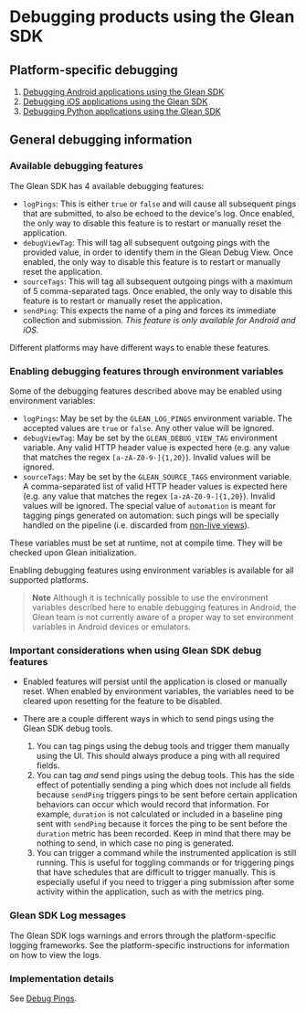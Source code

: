 # Debugging products using the Glean SDK

## Platform-specific debugging

1. [Debugging Android applications using the Glean SDK](android.md)
2. [Debugging iOS applications using the Glean SDK](ios.md)
3. [Debugging Python applications using the Glean SDK](python.md)

## General debugging information

### Available debugging features

The Glean SDK has 4 available debugging features:

- `logPings`: This is either `true` or `false` and will cause all subsequent pings that are submitted, to also be echoed to the device's log. Once enabled, the only way to disable this feature is to restart or manually reset the application.
- `debugViewTag`: This will tag all subsequent outgoing pings with the provided value, in order to identify them in the Glean Debug View. Once enabled, the only way to disable this feature is to restart or manually reset the application.
- `sourceTags`: This will tag all subsequent outgoing pings with a maximum of 5 comma-separated tags. Once enabled, the only way to disable this feature is to restart or manually reset the application.
- `sendPing`: This expects the name of a ping and forces its immediate collection and submission. _This feature is only available for Android and iOS_.

Different platforms may have different ways to enable these features.

### Enabling debugging features through environment variables

Some of the debugging features described above may be enabled using environment variables:

- `logPings`: May be set by the `GLEAN_LOG_PINGS` environment variable. The accepted values are `true` or `false`. Any other value will be ignored.
- `debugViewTag`: May be set by the `GLEAN_DEBUG_VIEW_TAG` environment variable. Any valid HTTP header value is expected here (e.g. any value that matches the regex `[a-zA-Z0-9-]{1,20}`). Invalid values will be ignored.
- `sourceTags`: May be set by the `GLEAN_SOURCE_TAGS` environment variable. A comma-separated list of valid HTTP header values is expected here (e.g. any value that matches the regex `[a-zA-Z0-9-]{1,20}`). Invalid values will be ignored. The special value of `automation` is meant for tagging pings generated on automation: such pings will be specially handled on the pipeline (i.e. discarded from [non-live views](https://docs.telemetry.mozilla.org/cookbooks/bigquery/querying.html#table-layout-and-naming)).

These variables must be set at runtime, not at compile time. They will be checked upon Glean initialization.

Enabling debugging features using environment variables is available for all supported platforms.

> **Note** Although it is technically possible to use the environment variables described here to enable debugging features in Android, the Glean team is not currently aware of a proper way to set environment variables in Android devices or emulators.

### Important considerations when using Glean SDK debug features

- Enabled features will persist until the application is closed or manually reset. When enabled by environment variables, the variables need to be cleared upon resetting for the feature to be disabled.

- There are a couple different ways in which to send pings using the Glean SDK debug tools.
    1. You can tag pings using the debug tools and trigger them manually using the UI. This should always produce a ping with all required fields.
    2. You can tag _and_ send pings using the debug tools.  This has the side effect of potentially sending a ping which does not include all fields because `sendPing` triggers pings to be sent before certain application behaviors can occur which would record that information.  For example, `duration` is not calculated or included in a baseline ping sent with `sendPing` because it forces the ping to be sent before the `duration` metric has been recorded.  Keep in mind that there may be nothing to send, in which case no ping is generated.
    3. You can trigger a command while the instrumented application is still running.  This is useful for toggling commands or for triggering pings that have schedules that are difficult to trigger manually.  This is especially useful if you need to trigger a ping submission after some activity within the application, such as with the metrics ping.

### Glean SDK Log messages

The Glean SDK logs warnings and errors through the platform-specific logging frameworks.  See the platform-specific instructions for information on how to view the logs.

### Implementation details

See [Debug Pings](../../dev/core/internal/debug-pings.md).
